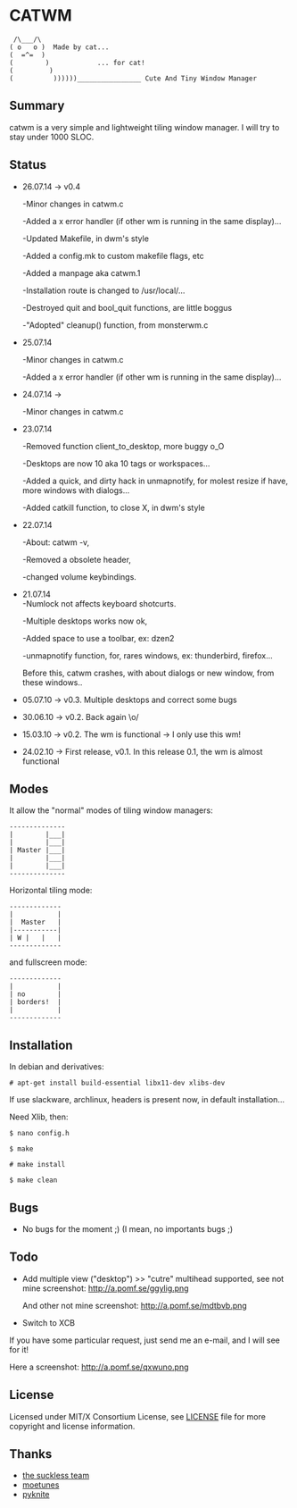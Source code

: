 CATWM
=====

     /\___/\
    ( o   o )  Made by cat...
    (  =^=  )
    (        )            ... for cat!
    (         )
    (          ))))))________________ Cute And Tiny Window Manager

Summary
-------

catwm is a very simple and lightweight tiling window manager.
I will try to stay under 1000 SLOC.

Status
------
* 26.07.14 -> v0.4

   -Minor changes in catwm.c

   -Added a x error handler (if other wm is running in the same display)...

   -Updated Makefile, in dwm's style

   -Added a config.mk to custom makefile flags, etc

   -Added a manpage aka catwm.1

   -Installation route is changed to /usr/local/...

   -Destroyed quit and bool_quit functions, are little boggus

   -"Adopted" cleanup() function, from monsterwm.c

 * 25.07.14

   -Minor changes in catwm.c

   -Added a x error handler (if other wm is running in the same display)...

 * 24.07.14 ->

   -Minor changes in catwm.c
  
 * 23.07.14

   -Removed function client_to_desktop, more buggy o_O

   -Desktops are now 10 aka 10 tags or workspaces...

   -Added a quick, and dirty hack in unmapnotify, for molest resize if have, more windows with dialogs...
  
   -Added catkill function, to close X, in dwm's style

 * 22.07.14

   -About: catwm -v,

   -Removed a obsolete header,

   -changed volume keybindings.

 * 21.07.14  
   -Numlock not affects keyboard shotcurts. 

   -Multiple desktops works now ok,

   -Added space to use a toolbar, ex: dzen2 

   -unmapnotify function, for, rares windows, ex: thunderbird, firefox...

    Before this, catwm crashes, with about dialogs or new window, from these windows..

 * 05.07.10 -> v0.3. Multiple desktops and correct some bugs
 * 30.06.10 -> v0.2. Back again \o/
 * 15.03.10 -> v0.2. The wm is functional -> I only use this wm!
 * 24.02.10 -> First release, v0.1. In this release 0.1, the wm is almost functional

Modes
-----

It allow the "normal" modes of tiling window managers:

    --------------
    |        |___|
    |        |___|
    | Master |___|
    |        |___|
    |        |___|
    --------------

Horizontal tiling mode:

    -------------
    |           |
    |  Master   |
    |-----------|
    | W |   |   |
    -------------

and fullscreen mode:

    -------------
    |           |
    | no        |
    | borders!  |
    |           |
    -------------

Installation
------------

In debian and derivatives: 

    # apt-get install build-essential libx11-dev xlibs-dev

If use slackware, archlinux, headers is present now, in default installation...

Need Xlib, then:

    $ nano config.h
    
    $ make
    
    # make install

    $ make clean

Bugs
----
 * No bugs for the moment ;) (I mean, no importants bugs ;)

Todo
----
 * Add multiple view ("desktop") >> "cutre" multihead supported, see not mine screenshot: http://a.pomf.se/ggylig.png
 
   And other not mine screenshot: http://a.pomf.se/mdtbvb.png

 * Switch to XCB

If you have some particular request, just send me an e-mail, and I will see for it!

Here a screenshot: http://a.pomf.se/qxwuno.png

License
-------

Licensed under MIT/X Consortium License, see [LICENSE][law] file for more copyright and license information.

  [law]: https://raw.githubusercontent.com/djmasde/catwm/master/LICENCE_DWM

Thanks
------

 * [the suckless team](http://suckless.org/)
 * [moetunes](https://github.com/moetunes)
 * [pyknite](https://github.com/pyknite)
